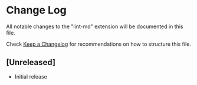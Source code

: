 # Change Log

All notable changes to the "lint-md" extension will be documented in this file.

Check [Keep a Changelog](http://keepachangelog.com/) for recommendations on how to structure this file.

## [Unreleased]

- Initial release